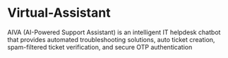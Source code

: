 # Virtual-Assistant
AIVA (AI-Powered Support Assistant) is an intelligent IT helpdesk chatbot that provides automated troubleshooting solutions, auto ticket creation, spam-filtered ticket verification, and secure OTP authentication
